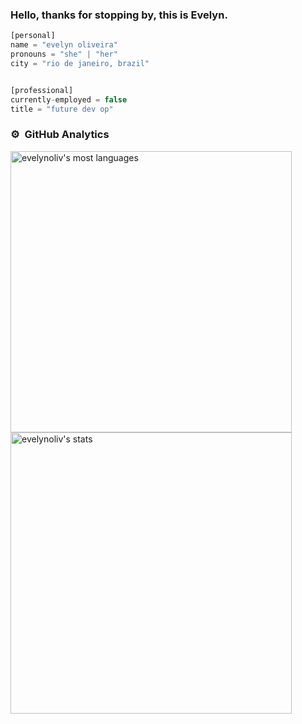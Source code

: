 ### Hello, thanks for stopping by, this is **Evelyn**.

```javascript
[personal]
name = "evelyn oliveira"
pronouns = "she" | "her"
city = "rio de janeiro, brazil"


[professional]
currently-employed = false
title = "future dev op"

```

### ⚙️ &nbsp;GitHub Analytics

<p align="left">
<img width="450em" src="https://github-readme-stats.vercel.app/api/top-langs/?username=evelynoliv&layout=compact&theme=vision-friendly-dark" alt="evelynoliv's most languages"/><br>
<img width="450em" src="https://github-readme-stats.vercel.app/api?username=evelynoliv&show_icons=true&theme=vision-friendly-dark" alt="evelynoliv's stats"/>
</p>

<br><br>





